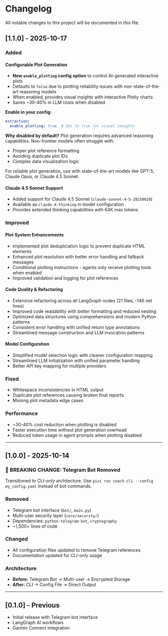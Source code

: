 # Changelog

All notable changes to this project will be documented in this file.

## [1.1.0] - 2025-10-17

### Added

#### Configurable Plot Generation
- **New `enable_plotting` config option** to control AI-generated interactive plots
- Defaults to `false` due to plotting reliability issues with non-state-of-the-art reasoning models
- When enabled, provides visual insights with interactive Plotly charts
- Saves ~30-40% in LLM costs when disabled

**Enable in your config:**
```yaml
extraction:
  enable_plotting: true  # Set to true for visual insights
```

**Why disabled by default?**
Plot generation requires advanced reasoning capabilities. Non-frontier models often struggle with:
- Proper plot reference formatting
- Avoiding duplicate plot IDs
- Complex data visualization logic

For reliable plot generation, use with state-of-the-art models like GPT-5, Claude Opus, or Claude 4.5 Sonnet.

#### Claude 4.5 Sonnet Support
- Added support for Claude 4.5 Sonnet (`claude-sonnet-4-5-20250929`)
- Available as `claude-4-thinking` in model configuration
- Provides extended thinking capabilities with 64K max tokens

### Improved

#### Plot System Enhancements
- Implemented plot deduplication logic to prevent duplicate HTML elements
- Enhanced plot resolution with better error handling and fallback messages
- Conditional plotting instructions - agents only receive plotting tools when enabled
- Improved validation and logging for plot references

#### Code Quality & Refactoring
- Extensive refactoring across all LangGraph nodes (21 files, -146 net lines)
- Improved code readability with better formatting and reduced nesting
- Optimized data structures using comprehensions and modern Python patterns
- Consistent error handling with unified return type annotations
- Streamlined message construction and LLM invocation patterns

#### Model Configuration
- Simplified model selection logic with cleaner configuration mapping
- Streamlined LLM initialization with unified parameter handling
- Better API key mapping for multiple providers

### Fixed
- Whitespace inconsistencies in HTML output
- Duplicate plot references causing broken final reports
- Missing plot metadata edge cases

### Performance
- ~30-40% cost reduction when plotting is disabled
- Faster execution time without plot generation overhead
- Reduced token usage in agent prompts when plotting disabled

---

## [1.0.0] - 2025-10-14

### 🚨 BREAKING CHANGE: Telegram Bot Removed

Transitioned to CLI-only architecture. Use `pixi run coach-cli --config my_config.yaml` instead of bot commands.

### Removed
- Telegram bot interface (`bot/`, `main.py`)
- Multi-user security layer (`core/security/`)
- Dependencies: `python-telegram-bot`, `cryptography`
- ~1,500+ lines of code

### Changed
- All configuration files updated to remove Telegram references
- Documentation updated for CLI-only usage

### Architecture
- **Before:** Telegram Bot → Multi-user → Encrypted Storage
- **After:** CLI → Config File → Direct Output

---

## [0.1.0] - Previous
- Initial release with Telegram bot interface
- LangGraph AI workflows
- Garmin Connect integration
